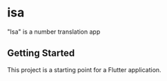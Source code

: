 # isa

"Isa" is a number translation app

## Getting Started
This project is a starting point for a Flutter application.


